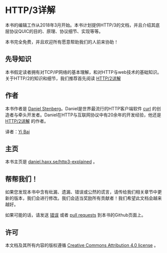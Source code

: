 # HTTP/3详解

本书的编辑工作从2018年3月开始。本书计划提供HTTP/3的文档，并且介绍其底层协议QUIC的目的、原理、协议细节、实现等等。

本书完全免费，并且欢迎所有愿意帮助我们的人前来协助！

## 先导知识

本书假定读者拥有对TCP/IP网络的基本理解，和对HTTP与web技术的基础知识。关于HTTP/2的知识和细节，我们推荐首先阅读 [HTTP/2详解](https://daniel.haxx.se/http2/)

## 作者

本书作者是 [Daniel Stenberg](https://daniel.haxx.se/)。Daniel是世界最流行的HTTP客户端软件 [curl](https://curl.haxx.se/) 的创造者与牵头开发者。Daniel在HTTP与互联网协议中有20余年的开发经验，他还是 [HTTP/2详解](https://daniel.haxx.se/http2/) 的作者。

译者：[Yi Bai](https://github.com/yi-bai)

## 主页

本书主页是 [daniel.haxx.se/http3-explained](https://daniel.haxx.se/http3-explained) 。

## 帮帮我们！

如果您发现本书中含有纰漏、遗漏、错误或公然的谎言，请传给我们相关章节中更新的版本，我们会进行修改。我们会适当奖励所有贡献者！我们希望此文档会越来越好。

如果可能的话，请发送 [错误](https://github.com/bagder/http3-explained/issues) 或者 [pull requests](https://github.com/bagder/http3-explained/pulls) 到本书的Github页面上。

## 许可

本文档及其所有内容的版权遵循 [Creative Commons Attribution 4.0 license](https://creativecommons.org/licenses/by/4.0w/) 。

